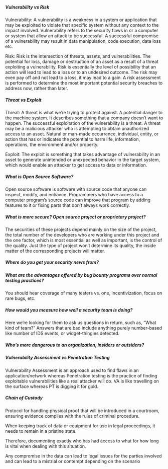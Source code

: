 ##### Vulnerability vs Risk 

Vulnerability: A vulnerability is a weakness in a system or application that may be exploited to violate that specific system without any context to the impact involved. Vulnerability refers to the security flaws in or a computer or system that allow an attack to be successful. A successful compromise of a vulnerability may result in data manipulation, code execution, data loss etc. 

Risk: Risk is the intersection of threats, assets, and vulnerabilities. The potential for loss, damage or destruction of an asset as a result of a threat exploiting a vulnerability. Risk is essentially the level of possibility that an action will lead to lead to a loss or to an undesired outcome. The risk may even pay off and not lead to a loss, it may lead to a gain. A risk assessment is performed to determine the most important potential security breaches to address now, rather than later. 

##### Threat vs Exploit 

Threat: A threat is what we’re trying to protect against. A potential danger to the machine system. It describes something that a company doesn’t want to happen. The successful exploitation of the vulnerability is a threat. A threat may be a malicious attacker who is attempting to obtain unauthorized access to an asset. Natural or man-made occurrence, individual, entity, or action that has or indicates the potential to harm life, information, operations, the environment and/or property. 

Exploit: The exploit is something that takes advantage of vulnerability in an asset to generate unintended or unexpected behavior in the target system, which would enable an attacker to get access to data or information. 

##### What is Open Source Software?

Open source software is software with source code that anyone can inspect, modify, and enhance. Programmers who have access to a computer program’s source code can improve that program by adding features to it or fixing parts that don’t always work correctly. 

##### What is more secure? Open source project or proprietary project? 

The securities of these projects depend mainly on the size of the project, the total number of the developers who are working under this project and the one factor, which is most essential as well as important, is the control of the quality. Just the type of project won’t determine its quality, the inside matter of the corresponding projects will matter. 

##### Where do you get your security news from? 

##### What are the advantages offered by bug bounty programs over normal testing practices? 

You should hear coverage of many testers vs. one, incentivization, focus on rare bugs, etc. 

##### How would you measure how well a security team is doing? 

Here we’re looking for them to ask us questions in return, such as, “What kind of team?” Answers that are bad include anything purely number-based like number of IDS events, or widget-thingies detected.  

##### Who’s more dangerous to an organization, insiders or outsiders? 

##### Vulnerability Assessment vs Penetration Testing 

Vulnerability Assessment is an approach used to find flaws in an application/network whereas Penetration testing is the practice of finding exploitable vulnerabilities like a real attacker will do. VA is like travelling on the surface whereas PT is digging it for gold. 

##### Chain of Custody 

Protocol for handling physical proof that will be introduced in a courtroom, ensuring evidence complies with the rules of criminal procedure. 

When keeping track of data or equipment for use in legal proceedings, it needs to remain in a pristine state. 

Therefore, documenting exactly who has had access to what for how long is vital when dealing with this situation. 

Any compromise in the data can lead to legal issues for the parties involved and can lead to a mistrial or contempt depending on the scenario 